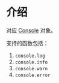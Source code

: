 # 介绍

对应 [Console](https://developer.mozilla.org/en-US/docs/Web/API/Console) 对象。

支持的函数包括：

1. `console.log`
2. `console.info`
3. `console.warn`
4. `console.error`